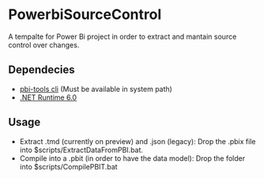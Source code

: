 # PowerbiSourceControl
A tempalte for Power Bi project in order to extract and mantain source control over changes.

## Dependecies
 - [pbi-tools cli](https://pbi.tools/) (Must be available in system path)
 - [.NET Runtime  6.0](https://dotnet.microsoft.com/pt-br/download/dotnet/thank-you/runtime-6.0.16-windows-x64-installer)

## Usage
- Extract .tmd (currently on preview) and .json (legacy): Drop the .pbix file into $scripts/ExtractDataFromPBI.bat.
- Compile into a .pbit (in order to have the data model): Drop the folder into $scripts/CompilePBIT.bat
